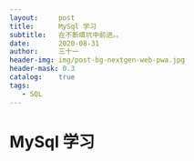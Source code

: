 ```yaml
---
layout:     post
title:      MySql 学习
subtitle:   在不断填坑中前进。。
date:       2020-08-31
author:     三十一
header-img: img/post-bg-nextgen-web-pwa.jpg
header-mask: 0.3
catalog:    true
tags:
   - SQL
---
```


# MySql 学习
